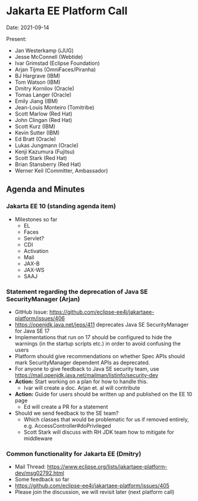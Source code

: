 # Jakarta EE Platform Call

Date: 2021-09-14

Present:

- Jan Westerkamp (iJUG)
- Jesse McConnell (Webtide)
- Ivar Grimstad (Eclipse Foundation)
- Arjan Tijms (OmniFaces/Piranha)
- BJ Hargrave (IBM)
- Tom Watson (IBM)
- Dmitry Kornilov (Oracle)
- Tomas Langer (Oracle)
- Emily Jiang (IBM)
- Jean-Louis Monteiro (Tomitribe)
- Scott Marlow (Red Hat)
- John Clingan (Red Hat)
- Scott Kurz (IBM)
- Kevin Sutter (IBM)
- Ed Bratt (Oracle)
- Lukas Jungmann (Oracle)
- Kenji Kazumura (Fujitsu)
- Scott Stark (Red Hat)
- Brian Stansberry (Red Hat)
- Werner Keil (Committer, Ambassador)

## Agenda and Minutes

### Jakarta EE 10 (standing agenda item)

* Milestones so far
  * EL
  * Faces
  * Servlet?
  * CDI
  * Activation
  * Mail
  * JAX-B
  * JAX-WS
  * SAAJ

### Statement regarding the deprecation of Java SE SecurityManager (Arjan)

* GitHub Issue: https://github.com/eclipse-ee4j/jakartaee-platform/issues/406 
* https://openjdk.java.net/jeps/411 deprecates Java SE SecurityManager for Java SE 17
* Implementations that run on 17 should be configured to hide the warnings (in the startup scripts etc.) in order to avoid confusing the users
* Platform should give recommendations on whether Spec APIs should mark SecurityManager dependent APIs as deprecated.
* For anyone to give feedback to Java SE security team, use https://mail.openjdk.java.net/mailman/listinfo/security-dev
* **Action:** Start working on a plan for how to handle this.
  * Ivar will create a doc. Arjan et. al will contribute
* **Action:** Guide for users should be written up and published on the EE 10 page
  * Ed will create a PR for a statement
* Should we send feedback to the SE team?
  * Which classes that would be problematic for us if removed entirely, e.g. AccessController#doPrivileged
  * Scott Stark will discuss with RH JDK team how to mitigate for middleware

### Common functionality for Jakarta EE (Dmitry)

* Mail Thread: https://www.eclipse.org/lists/jakartaee-platform-dev/msg02792.html 
* Some feedback so far
* https://github.com/eclipse-ee4j/jakartaee-platform/issues/405 
* Please join the discussion, we will revisit later (next platform call)
